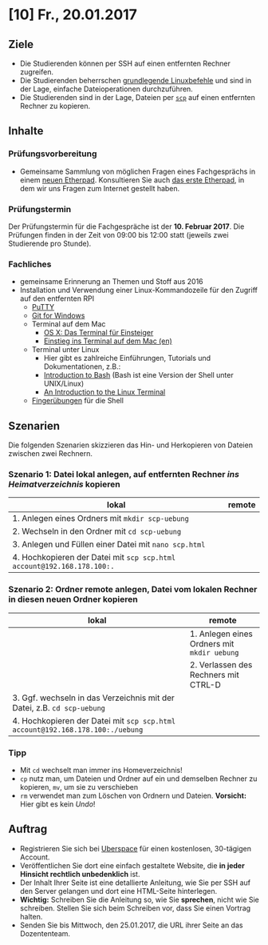 # [10] Fr., 20.01.2017

## Ziele

* Die Studierenden können per SSH auf einen entfernten Rechner zugreifen.
* Die Studierenden beherrschen [grundlegende Linuxbefehle](../material/linux.md) und sind in der Lage, einfache Dateioperationen durchzuführen.
* Die Studierenden sind in der Lage, Dateien per [`scp`](http://www.tecmint.com/scp-commands-examples/) auf einen entfernten Rechner zu kopieren.

## Inhalte

### Prüfungsvorbereitung

* Gemeinsame Sammlung von möglichen Fragen eines Fachgesprächs in einem [neuen Etherpad](http://free.primarypad.com/p/inf1fachgespraech). Konsultieren Sie auch [das erste Etherpad](https://public.etherpad-mozilla.org/p/wiewww), in dem wir uns Fragen zum Internet gestellt haben.

### Prüfungstermin

Der Prüfungstermin für die Fachgespräche ist der **10. Februar 2017**. Die Prüfungen finden in der Zeit von 09:00 bis 12:00 statt (jeweils zwei Studierende pro Stunde).

<!--
#### Etherpad: Vorbereitung auf die Fachgespräche

<iframe name='embed_readwrite' src='http://free.primarypad.com/p/inf1fachgespraech?showControls=true&showChat=true&showLineNumbers=true&useMonospaceFont=false' style='width: 100%; min-height: 400px'></iframe>
-->

### Fachliches

- gemeinsame Erinnerung an Themen und Stoff aus 2016
- Installation und Verwendung einer Linux-Kommandozeile für den Zugriff auf den entfernten RPI
    - [PuTTY](http://www.chiark.greenend.org.uk/~sgtatham/putty/download.html)
    - [Git for Windows](https://git-for-windows.github.io/)
    - Terminal auf dem Mac
        - [OS X: Das Terminal für Einsteiger](http://www.maclife.de/tipps-tricks/software/os-x-das-terminal-fuer-einsteiger)
        - [Einstieg ins Terminal auf dem Mac (en)](http://guides.macrumors.com/Terminal)
    - Terminal unter Linux
        - Hier gibt es zahlreiche Einführungen, Tutorials und Dokumentationen, z.B.:
        - [Introduction to Bash](http://cs.lmu.edu/~ray/notes/bash/) (Bash ist eine Version der Shell unter UNIX/Linux)
        - [An Introduction to the Linux Terminal](https://www.digitalocean.com/community/tutorials/an-introduction-to-the-linux-terminal)
    - [Fingerübungen](../material/linux.md) für die Shell

## Szenarien

Die folgenden Szenarien skizzieren das Hin- und Herkopieren von Dateien zwischen zwei Rechnern.


### Szenario 1: Datei lokal anlegen, auf entfernten Rechner *ins Heimatverzeichnis* kopieren

| lokal  | remote   |
|---|---|
| 1. Anlegen eines Ordners mit `mkdir scp-uebung`  |   |
| 2. Wechseln in den Ordner mit `cd scp-uebung` | |
| 3. Anlegen und Füllen einer Datei mit `nano scp.html` | |
| 4. Hochkopieren der Datei mit `scp scp.html account@192.168.178.100:.` | &nbsp; |

### Szenario 2: Ordner remote anlegen, Datei vom lokalen Rechner in diesen neuen Ordner kopieren

| lokal  | remote  |
|---|---|
|   | 1. Anlegen eines Ordners mit `mkdir uebung` |
|   | 2. Verlassen des Rechners mit CTRL-D |
| 3. Ggf. wechseln in das Verzeichnis mit der Datei, z.B. `cd scp-uebung` |  |
| 4. Hochkopieren der Datei mit `scp scp.html account@192.168.178.100:./uebung` | &nbsp; |

### Tipp

* Mit `cd` wechselt man immer ins Homeverzeichnis!
* `cp` nutz man, um Dateien und Ordner auf ein und demselben Rechner zu kopieren, `mv`, um sie zu verschieben
* `rm` verwendet man zum Löschen von Ordnern und Dateien. **Vorsicht:** Hier gibt es kein *Undo*!

## Auftrag

* Registrieren Sie sich bei [Uberspace](https://uberspace.de/) für einen kostenlosen, 30-tägigen Account.
* Veröffentlichen Sie dort eine einfach gestaltete Website, die **in jeder Hinsicht rechtlich unbedenklich** ist.
* Der Inhalt Ihrer Seite ist eine detallierte Anleitung, wie Sie per SSH auf den Server gelangen und dort eine HTML-Seite hinterlegen.
* **Wichtig:** Schreiben Sie die Anleitung so, wie Sie **sprechen**, nicht wie Sie schreiben. Stellen Sie sich beim Schreiben vor, dass Sie einen Vortrag halten.
* Senden Sie bis Mittwoch, den 25.01.2017, die URL ihrer Seite an das Dozententeam.
